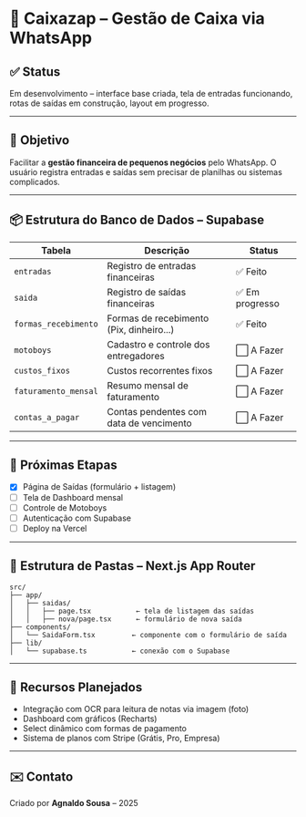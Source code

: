 # 📲 Caixazap – Gestão de Caixa via WhatsApp

## ✅ Status
Em desenvolvimento – interface base criada, tela de entradas funcionando, rotas de saídas em construção, layout em progresso.

---

## 🎯 Objetivo
Facilitar a **gestão financeira de pequenos negócios** pelo WhatsApp. O usuário registra entradas e saídas sem precisar de planilhas ou sistemas complicados.

---

## 📦 Estrutura do Banco de Dados – Supabase

| Tabela                | Descrição                                      | Status        |
|------------------------|------------------------------------------------|----------------|
| `entradas`             | Registro de entradas financeiras                | ✅ Feito       |
| `saida`                | Registro de saídas financeiras                  | ✅ Em progresso|
| `formas_recebimento`  | Formas de recebimento (Pix, dinheiro...)        | ✅ Feito       |
| `motoboys`             | Cadastro e controle dos entregadores            | ⬜ A Fazer     |
| `custos_fixos`         | Custos recorrentes fixos                        | ⬜ A Fazer     |
| `faturamento_mensal`  | Resumo mensal de faturamento                    | ⬜ A Fazer     |
| `contas_a_pagar`      | Contas pendentes com data de vencimento         | ⬜ A Fazer     |

---

## 🚧 Próximas Etapas

- [x] Página de Saídas (formulário + listagem)
- [ ] Tela de Dashboard mensal
- [ ] Controle de Motoboys
- [ ] Autenticação com Supabase
- [ ] Deploy na Vercel

---

## 📁 Estrutura de Pastas – Next.js App Router

```
src/
├── app/
│   ├── saidas/
│   │   ├── page.tsx           ← tela de listagem das saídas
│   │   ├── nova/page.tsx      ← formulário de nova saída
├── components/
│   └── SaidaForm.tsx         ← componente com o formulário de saída
├── lib/
│   └── supabase.ts           ← conexão com o Supabase
```

---

## 🔮 Recursos Planejados

- Integração com OCR para leitura de notas via imagem (foto)
- Dashboard com gráficos (Recharts)
- Select dinâmico com formas de pagamento
- Sistema de planos com Stripe (Grátis, Pro, Empresa)

---

## ✉️ Contato

Criado por **Agnaldo Sousa** – 2025
